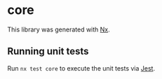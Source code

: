 # core

This library was generated with [Nx](https://nx.dev).

## Running unit tests

Run `nx test core` to execute the unit tests via [Jest](https://jestjs.io).
                